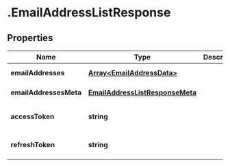 # .EmailAddressListResponse

## Properties

Name | Type | Description | Notes
------------ | ------------- | ------------- | -------------
**emailAddresses** | [**Array&lt;EmailAddressData&gt;**](EmailAddressData.md) |  | [default to undefined]
**emailAddressesMeta** | [**EmailAddressListResponseMeta**](EmailAddressListResponseMeta.md) |  | [default to undefined]
**accessToken** | **string** |  | [optional] [default to undefined]
**refreshToken** | **string** |  | [optional] [default to undefined]


